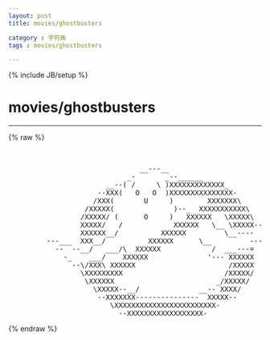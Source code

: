 ```yaml
---
layout: post
title: movies/ghostbusters
category : 字符画
tags : movies/ghostbusters
---
```

{% include JB/setup %}
# movies/ghostbusters
---
{% raw %}
<pre>


                               __---__
                            _-       _--______
                       __--( /     \ )XXXXXXXXXXXXX_
                     --XXX(   O   O  )XXXXXXXXXXXXXXX-
                    /XXX(       U     )        XXXXXXX\
                  /XXXXX(              )--_  XXXXXXXXXXX\
                 /XXXXX/ (      O     )   XXXXXX   \XXXXX\
                 XXXXX/   /            XXXXXX   \__ \XXXXX----
                 XXXXXX__/          XXXXXX         \__----  -
         ---___  XXX__/          XXXXXX      \__         ---
           --  --__/   ___/\  XXXXXX            /  ___---=
             -_    ___/    XXXXXX              &#039;--- XXXXXX
               --\/XXX\ XXXXXX                      /XXXXX
                 \XXXXXXXXX                        /XXXXX/
                  \XXXXXX                        _/XXXXX/
                    \XXXXX--__/              __-- XXXX/
                     --XXXXXXX---------------  XXXXX--
                        \XXXXXXXXXXXXXXXXXXXXXXXX-
                          --XXXXXXXXXXXXXXXXXX- </pre>
{% endraw %}
